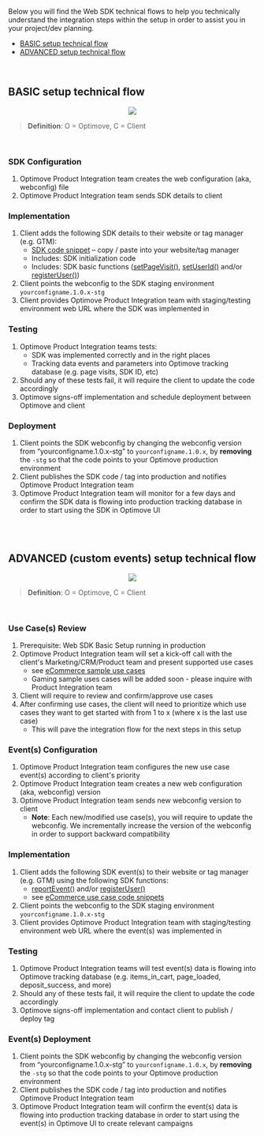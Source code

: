 Below you will find the Web SDK technical flows to help you technically understand the integration steps within the setup in order to assist you in your project/dev planning.

- [BASIC setup technical flow](#basic-flow) 
- [ADVANCED setup technical flow](#advanced-flow) 

<br/>

## <a id="basic-flow"></a>BASIC setup technical flow

<p align="center"><img src="https://github.com/optimove-tech/Web-SDK-Integration-Guide/raw/master/Web%20SDK%20Tech%20Flows/web-sdk-tech-flow-basic1.jpg?raw=true"></p>

> **Definition**: O = Optimove, C = Client

<br/>

### SDK Configuration
1. Optimove Product Integration team creates the web configuration (aka, webconfig) file
2. Optimove Product Integration team sends SDK details to client


### Implementation
1.  Client adds the following SDK details to their website or tag manager (e.g. GTM):
	- [SDK code snippet](https://github.com/optimove-tech/Web-SDK-Integration-Guide/blob/master/Web-SDK-Code-Snippets/GTM-CustomHTML-Code-Snippet.html) – copy / paste into your website/tag manager
	- Includes: SDK initialization code
	- Includes: SDK basic functions ([setPageVisit()](https://github.com/optimove-tech/Web-SDK-Integration-Guide#track-visits), [setUserId()](https://github.com/optimove-tech/Web-SDK-Integration-Guide#link-visit-customer) and/or [registerUser()](https://github.com/optimove-tech/Web-SDK-Integration-Guide#record-user-email))
2. Client points the webconfig to the SDK staging environment `yourconfigname.1.0.x-stg`
3. Client provides Optimove Product Integration team with staging/testing environment web URL where the SDK was implemented in

### Testing
1. Optimove Product Integration teams tests:
	- SDK was implemented correctly and in the right places
	- Tracking data events and parameters into Optimove tracking database (e.g. page visits, SDK ID, etc)
2. Should any of these tests fail, it will require the client to update the code accordingly
3. Optimove signs-off implementation and schedule deployment between Optimove and client

### Deployment
1. Client points the SDK webconfig by changing the webconfig version from “yourconfigname.1.0.x-stg” to `yourconfigname.1.0.x`, by **removing** the `-stg` so that the code points to your Optimove production environment
2. Client publishes the SDK code / tag into production and notifies Optimove Product Integration team
3. Optimove Product Integration team will monitor for a few days and confirm the SDK data is flowing into production tracking database in order to start using the SDK in Optimove UI

<br/><br/>

## <a id="advanced-flow"></a>ADVANCED (custom events) setup technical flow

<p align="center"><img src="https://github.com/optimove-tech/Web-SDK-Integration-Guide/raw/master/Web%20SDK%20Tech%20Flows/web-sdk-tech-flow-advanced1.jpg?raw=true"></p>

> **Definition**: O = Optimove, C = Client

<br/>

### Use Case(s) Review
1.  Prerequisite: Web SDK Basic Setup running in production
2. Optimove Product Integration team will set a kick-off call with the client's Marketing/CRM/Product team and present supported use cases
	- see [eCommerce sample use cases](https://docs.optimove.com/track-and-trigger-use-cases/)
	- Gaming sample uses cases will be added soon - please inquire with Product Integration team 
3. Client will require to review and confirm/approve use cases
4. After confirming use cases, the client will need to prioritize which use cases they want to get started with from 1 to x (where x is the last use case)
	- This will pave the integration flow for the next steps in this setup

### Event(s) Configuration
1. Optimove Product Integration team configures the new use case event(s) according to client's priority
2. Optimove Product Integration team creates a new web configuration (aka, webconfig) version
3.  Optimove Product Integration team sends new webconfig version to client
	- **Note**: Each new/modified use case(s), you will require to update the webconfig. We incrementally increase the version of the webconfig in order to support backward compatibility

### Implementation
1. Client adds the following SDK event(s) to their website or tag manager (e.g. GTM) using the following SDK functions:
	- [reportEvent()](https://github.com/optimove-tech/Web-SDK-Integration-Guide#custom-events) and/or [registerUser()](https://github.com/optimove-tech/Web-SDK-Integration-Guide#record-user-email)
	- see [eCommerce use case code snippets](https://github.com/optimove-tech/Web-SDK-Integration-Guide/tree/master/eComm-Use-Cases-Code-Snippets)
2. Client points the webconfig to the SDK staging environment `yourconfigname.1.0.x-stg`
3. Client provides Optimove Product Integration team with staging/testing environment web URL where the event(s) was implemented in

### Testing
1. Optimove Product Integration teams will test event(s) data is flowing into Optimove tracking database (e.g. items_in_cart, page_loaded, deposit_success, and more)
2. Should any of these tests fail, it will require the client to update the code accordingly
3. Optimove signs-off implementation and contact client to publish / deploy tag


### Event(s) Deployment
1. Client points the SDK webconfig by changing the webconfig version from “yourconfigname.1.0.x-stg” to `yourconfigname.1.0.x`, by **removing** the `-stg` so that the code points to your Optimove production environment
2. Client publishes the SDK code / tag into production and notifies Optimove Product Integration team
3. Optimove Product Integration team will confirm the event(s) data is flowing into production tracking database in order to start using the event(s) in Optimove UI to create relevant campaigns
